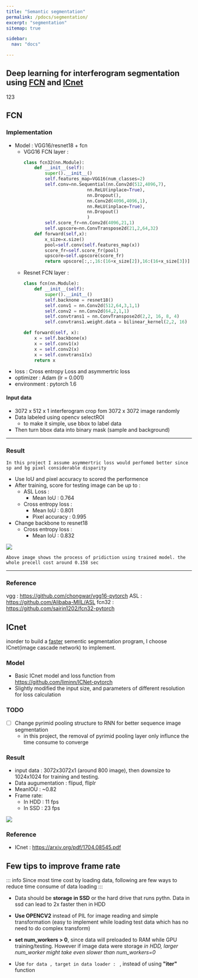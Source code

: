 ```yaml
---
title: "Semantic segmentation"
permalink: /pdocs/segmentation/
excerpt: "segmentation"
sitemap: true

sidebar:
  nav: "docs"

---
```

##  Deep learning for interferogram segmentation using [FCN](#FCN) and [ICnet](#ICnet)
123
## FCN
### Implementation   
- Model : VGG16/resnet18 + fcn
    - VGG16 FCN layer : 
        ```python = 
        class fcn32(nn.Module):
            def __init__(self):
                super().__init__()
                self.features_map=VGG16(num_classes=2)
                self.conv=nn.Sequential(nn.Conv2d(512,4096,7),
                                nn.ReLU(inplace=True),
                                nn.Dropout(),
                                nn.Conv2d(4096,4096,1),
                                nn.ReLU(inplace=True),
                                nn.Dropout()
                                )
                self.score_fr=nn.Conv2d(4096,21,1) 
                self.upscore=nn.ConvTranspose2d(21,2,64,32)
            def forward(self,x):
                x_size=x.size()
                pool=self.conv(self.features_map(x))
                score_fr=self.score_fr(pool)
                upscore=self.upscore(score_fr)
                return upscore[:,:,16:(16+x_size[2]),16:(16+x_size[3])]
        ```
    - Resnet FCN layer : 
        ```python = 
        class fcn(nn.Module):
            def __init__(self):
                super().__init__()
                self.backnone = resnet18()
                self.conv1 = nn.Conv2d(512,64,3,1,1)
                self.conv2 = nn.Conv2d(64,2,1,1)
                self.convtrans1 = nn.ConvTranspose2d(2,2, 16, 8, 4)
                self.convtrans1.weight.data = bilinear_kernel(2,2, 16)
    
        def forward(self, x):
            x = self.backbone(x)
            x = self.conv1(x)
            x = self.conv2(x)
            x = self.convtrans1(x)
            return x
        ```
- loss :  Cross entropy Loss and asymmertric  loss
- optimizer : Adam (lr = 0.001)
- environment : pytorch 1.6

#### Input data
- 3072 x 512 x 1 interferogram crop fom 3072 x 3072 image randomly
- Data labeled using opencv selectROI 
  - to make it simple, use bbox to label data
- Then turn bbox data into binary mask (sample and background)

___

### Result
```!
In this project I assume asymmertric loss would perfomed better since sp and bg pixel considerable disparity 
```

- Use IoU and pixel accuracy to scored the performence  
- After training, score for testing image can be up to : 
  -  ASL Loss : 
     - Mean IoU : 0.764
  - Cross entropy loss :
     - Mean IoU : 0.801
     - Pixel accuracy : 0.995
- Change backbone to resnet18
  - Cross entropy loss :
     - Mean IoU : 0.832

![](https://i.imgur.com/qvivuOH.png)
```!
Above image shows the process of pridiction using trained model. the whole precell cost around 0.158 sec
```




---
### Reference
vgg : https://github.com/chongwar/vgg16-pytorch
ASL : https://github.com/Alibaba-MIIL/ASL
fcn32 : https://github.com/sairin1202/fcn32-pytorch


## ICnet

inorder to build a [faster](#Few-tips-to-improve-frame-rate) sementic segmentation program, I choose ICnet(image cascade network) to implement.

### Model
- Basic ICnet model and loss function from  https://github.com/liminn/ICNet-pytorch
- Slightly modified the input size, and parameters of different resolution for loss calculation 

### TODO
- [ ] Change pyrimid pooling structure to RNN for better sequence image segmentation 
    - in this project, the removal of pyrimid pooling layer only influnce the time consume to converge

### Result
- input data : 3072x3072x1 (around 800 image), then downsize to 1024x1024 for training and testing.
- Data augumentation : flipud, fliplr
- MeanIOU : ~0.82
- Frame rate:
    - In HDD : 11 fps
    - In SSD : 23 fps 

![](https://i.imgur.com/FrG9onX.gif)


### Reference
- ICnet : https://arxiv.org/pdf/1704.08545.pdf

## Few tips to improve frame rate
::: info 
Since most time cost by loading data, following are few ways to reduce time consume of data loading
:::
- Data should be **storage in SSD** or the hard drive that runs pythn. Data in ssd can lead to 2x faster then in HDD

- **Use OPENCV2** instead of PIL for image reading and simple transformation (easy to implement while loading test data which has no need to do complex transform)

- **set num_workers > 0**, since data will preloaded to RAM while GPU training/testing. However if image data were storage *in HDD, larger num_worker might take even slower than num_workers=0*

- Use ```for data , target in data loader : ``` , instead of using **"iter"** function
